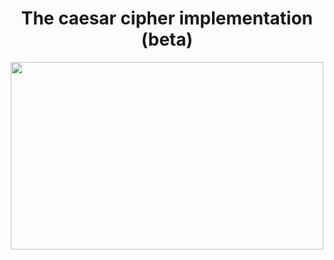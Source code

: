 <div align="center">
    <h1>
        The сaesar cipher implementation (beta)
    </h1>
    <img width="500" height = "300" src="https://proxy.duckduckgo.com/iu/?u=https%3A%2F%2Fwww.biography.com%2F.image%2Ft_share%2FMTE4MDAzNDEwNDQxMTExMDU0%2Fjulius-caesar-9192504-1-402.jpg&f=1">
</div>
